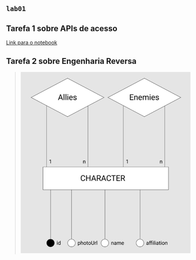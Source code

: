 ## `lab01`

## Tarefa 1 sobre APIs de acesso

[Link para o notebook](notebook/lab01_api.ipynb)

## Tarefa 2 sobre Engenharia Reversa
> ![Diagrama de Personagens Avatar](images/Screenshot_1.png)
